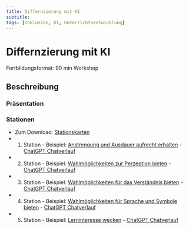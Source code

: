 ```yaml
---
title: Differnzierung mit KI
subtitle: 
tags: [Inklusion, KI, Unterrichtsentwicklung]
---
```


# Differnzierung mit KI

Fortbildungsformat: 90 min Workshop

## Beschreibung



### Präsentation


### Stationen

- Zum Download: [Stationskarten]()
- 1. Station - Beispiel: [Anstrengung und Ausdauer aufrecht erhalten](/workshop/2024/2024_Diff-UDL-AA.md) - [ChatGPT Chatverlauf](https://chat.openai.com/share/25d7c1b4-566c-4988-846a-2b16a956c9fa) 
- 2. Station - Beispiel: [Wahlmöglichkeiten zur Perzeption bieten]() - [ChatGPT Chatverlauf](https://chat.openai.com/share/80293b56-53ca-4554-b4ef-6f23e2851f66)
- 3. Station - Beispiel: [Wahlmöglichkeiten für das Verständnis bieten]() - [ChatGPT Chatverlauf]()
- 4. Station - Beispiel: [Wahlmöglichkeiten für Sprache und Symbole bieten]() - [ChatGPT Chatverlauf]()
- 5. Station - Beispiel: [Lerninteresse wecken]() - [ChatGPT Chatverlauf]()